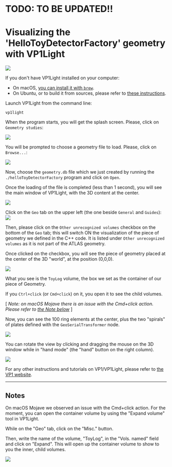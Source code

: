 # TODO: TO BE UPDATED!!

# Visualizing the 'HelloToyDetectorFactory' geometry with VP1Light

![](assets/visualization-e7c35926.png)


If you don't have VP1Light installed on your computer:

- On macOS, [you can install it with `brew`](https://github.com/ric-bianchi/homebrew-vp1light).
- On Ubuntu, or to build it from sources, please refer to [these instructions](https://gitlab.cern.ch/atlas/athena/tree/master/Projects/VP1Light).


Launch VP1Light from the command line:

```
vp1light
```

When the program starts, you will get the splash screen. Please, click on `Geometry studies`:

![](assets/visualization-12dc3737.png)

You will be prompted to choose a geometry file to load. Please, click on `Browse...`:

![](assets/visualization-44d3600f.png)

Now, choose the `geometry.db` file which we just created by running the `./helloToyDetectorFactory` program and click on `Open`.

Once the loading of the file is completed (less than 1 second), you will see the main window of VP1Light, with the 3D content at the center.

![](assets/visualization-836f5191.png)

Click on the `Geo` tab on the upper left (the one beside `General` and `Guides`):
![](assets/visualization-f3710b0d.png)

Then, please click on the `Other unrecognized volumes` checkbox on the bottom of the `Geo` tab; this will switch ON the visualization of the piece of geometry we defined in the C++ code. It is listed under `Other unrecognized volumes` as it is not part of the ATLAS geometry.

Once clicked on the checkbox, you will see the piece of geometry placed at the center of the 3D "world", at the position (0,0,0).


![](assets/visualization-844c9839.png)

What you see is the `ToyLog` volume, the box we set as the container of our piece of Geometry.

If you `Ctrl+click` (or `Cmd+click`) on it, you open it to see the child volumes.

[ _Note: on macOS Mojave there is an issue with the Cmd+click action. Please refer to [the Note below](#notes)_ ]

Now, you can see the 100 ring elements at the center, plus the two "spirals" of plates defined with the `GeoSerialTransformer` node.


![](assets/visualization-74b84651.png)



You can rotate the view by clicking and dragging the mouse on the 3D window while in "hand mode" (the "hand" button on the right column).

![](assets/visualization-6880997c.png)

For any other instructions and tutorials on VP1/VP1Light, please refer to [the VP1 website](https://atlas-vp1.web.cern.ch/).

----

## Notes

On macOS Mojave we observed an issue with the Cmd+click action. For the moment, you can open the container volume by using the "Expand volume" tool in VP1Light.

While on the "Geo" tab, click on the "Misc." button.

Then, write the name of the volume, "ToyLog", in the "Vols. named" field and click on "Expand". This will open up the container volume to show to you the inner, child volumes.

![](assets/visualization-a498a9a6.png)
